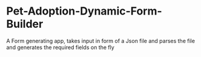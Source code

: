 # Pet-Adoption-Dynamic-Form-Builder
A Form generating app, takes input in form of a Json file and parses the file and generates the required fields on the fly
